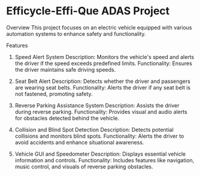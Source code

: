 # Efficycle-Effi-Que ADAS Project
Overview
 This project focuses on an electric vehicle equipped with various automation systems to enhance safety and functionality.

Features
1. Speed Alert System
Description: Monitors the vehicle's speed and alerts the driver if the speed exceeds predefined limits.
Functionality: Ensures the driver maintains safe driving speeds.

3. Seat Belt Alert
Description: Detects whether the driver and passengers are wearing seat belts.
Functionality: Alerts the driver if any seat belt is not fastened, promoting safety.

5. Reverse Parking Assistance System
Description: Assists the driver during reverse parking.
Functionality: Provides visual and audio alerts for obstacles detected behind the vehicle.

7. Collision and Blind Spot Detection
Description: Detects potential collisions and monitors blind spots.
Functionality: Alerts the driver to avoid accidents and enhance situational awareness.

9. Vehicle GUI and Speedometer
Description: Displays essential vehicle information and controls.
Functionality: Includes features like navigation, music control, and visuals of reverse parking obstacles.
